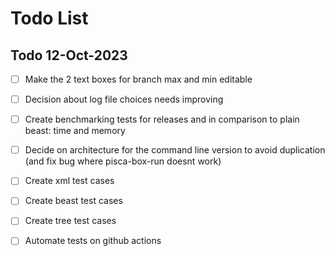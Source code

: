 # Todo List

## Todo 12-Oct-2023

- [ ] Make the 2 text boxes for branch max and min editable
- [ ] Decision about log file choices needs improving
- [ ] Create benchmarking tests for releases and in comparison to plain beast: time and memory
- [ ] Decide on architecture for the command line version to avoid duplication (and fix bug where pisca-box-run doesnt work)
- [ ] Create xml test cases
- [ ] Create beast test cases
- [ ] Create tree test cases
- [ ] Automate tests on github actions


